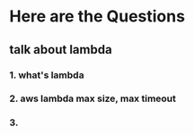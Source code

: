 # Here are the Questions

## talk about lambda
### 1. what's lambda
### 2. aws lambda max size, max timeout
### 3. 